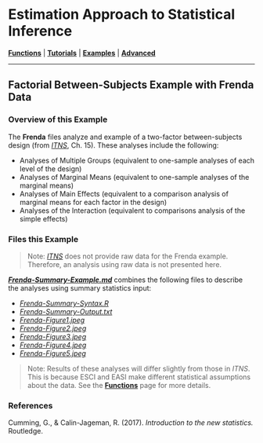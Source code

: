 # Estimation Approach to Statistical Inference

[**Functions**](../../A-Functions) | 
[**Tutorials**](../../B-Tutorials) | 
[**Examples**](../../C-Examples) | 
[**Advanced**](../../D-Advanced)

---

## Factorial Between-Subjects Example with Frenda Data

### Overview of this Example

The **Frenda** files analyze and example of a two-factor between-subjects design (from _[ITNS](https://thenewstatistics.com/itns/ "Introduction to the New Statistics")_, Ch. 15). These analyses include the following:

- Analyses of Multiple Groups (equivalent to one-sample analyses of each level of the design)
- Analyses of Marginal Means (equivalent to one-sample analyses of the marginal means)
- Analyses of Main Effects (equivalent to a comparison analysis of marginal means for each factor in the design)
- Analyses of the Interaction (equivalent to comparisons analysis of the simple effects)

### Files this Example

> Note: _[ITNS](https://thenewstatistics.com/itns/ "Introduction to the New Statistics")_ does not provide raw data for the Frenda example. Therefore, an analysis using raw data is not presented here.

[**_Frenda-Summary-Example.md_**](./Frenda-Summary-Example.md) combines the following files to describe the analyses using summary statistics input:

- [_Frenda-Summary-Syntax.R_](./Frenda-Summary-Syntax.R)
- [_Frenda-Summary-Output.txt_](./Frenda-Summary-Output.txt)
- [_Frenda-Figure1.jpeg_](./Frenda-Figure1.jpeg)
- [_Frenda-Figure2.jpeg_](./Frenda-Figure2.jpeg)
- [_Frenda-Figure3.jpeg_](./Frenda-Figure3.jpeg)  
- [_Frenda-Figure4.jpeg_](./Frenda-Figure4.jpeg)
- [_Frenda-Figure5.jpeg_](./Frenda-Figure5.jpeg)

> Note: Results of these analyses will differ slightly from those in _ITNS_. This is because ESCI and EASI make different statistical assumptions about the data. See the [**Functions**](../../A-Functions) page for more details.

### References

Cumming, G., & Calin-Jageman, R. (2017). _Introduction to the new statistics._ Routledge.
